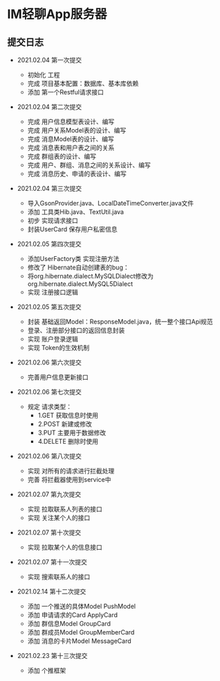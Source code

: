 # IM轻聊App服务器

## 提交日志
- 2021.02.04 第一次提交
    - 初始化 工程
    - 完成 项目基本配置：数据库、基本库依赖
    - 添加 第一个Restful请求接口

- 2021.02.04 第二次提交
    - 完成 用户信息模型表设计、编写
    - 完成 用户关系Model表的设计、编写
    - 完成 消息Model表的设计、编写
    - 完成 消息表和用户表之间的关系
    - 完成 群组表的设计、编写
    - 完成 用户、群组、消息之间的关系设计、编写
    - 完成 消息历史、申请的表设计、编写

- 2021.02.04 第三次提交
    - 导入GsonProvider.java、LocalDateTimeConverter.java文件
    - 添加 工具类Hib.java、TextUtil.java
    - 初步 实现请求接口
    - 封装UserCard 保存用户私密信息

- 2021.02.05 第四次提交
    - 添加UserFactory类 实现注册方法
    - 修改了 Hibernate自动创建表的bug：
    - 将<property name="dialect">org.hibernate.dialect.MySQLDialect</property>修改为<property name="dialect">org.hibernate.dialect.MySQL5Dialect</property>
    - 实现 注册接口逻辑

- 2021.02.05 第五次提交
    - 封装 基础返回Model：ResponseModel.java，统一整个接口Api规范
    - 登录、注册部分接口的返回信息封装
    - 实现 账户登录逻辑
    - 实现 Token的生效机制

- 2021.02.06 第六次提交
    - 完善用户信息更新接口

- 2021.02.06 第七次提交
    - 规定 请求类型：
        - 1.GET 获取信息时使用
        - 2.POST 新建或修改
        - 3.PUT 主要用于数据修改
        - 4.DELETE 删除时使用

- 2021.02.06 第八次提交
    - 实现 对所有的请求进行拦截处理
    - 完善 将拦截器使用到service中

- 2021.02.07 第九次提交
    - 实现 拉取联系人列表的接口
    - 实现 关注某个人的接口

- 2021.02.07 第十次提交
    - 实现 拉取某个人的信息接口

- 2021.02.07 第十一次提交
    - 实现 搜索联系人的接口

- 2021.02.14 第十二次提交
    - 添加 一个推送的具体Model PushModel
    - 添加 申请请求的Card ApplyCard
    - 添加 群信息Model GroupCard
    - 添加 群成员Model GroupMemberCard
    - 添加 消息的卡片Model MessageCard

- 2021.02.23 第十三次提交
  - 添加 个推框架
